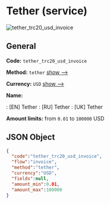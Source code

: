 
# Tether (service) 
![tether_trc20_usd_invoice](https://static.openfintech.io/payment_methods/tether_trc20_usd_invoice/logo.svg?w=400&c=v0.59.26#w200)  

## General 
 
**Code:** `tether_trc20_usd_invoice` 
 
**Method:** `tether` 
 [show -->](/payment-methods/tether/) 
 
**Currency:** `USD` [show -->](/currencies/USD/) 
 
**Name:** 
 
:	[EN] Tether 
:	[RU] Tether 
:	[UK] Tether 
 
**Amount limits:** from `0.01` to `100000` USD 

## JSON Object 

```json
{
  "code":"tether_trc20_usd_invoice",
  "flow":"invoice",
  "method":"tether",
  "currency":"USD",
  "fields":null,
  "amount_min":0.01,
  "amount_max":100000
}
```  
